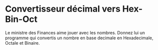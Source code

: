 # Convertisseur décimal vers Hex-Bin-Oct
Le ministre des Finances aime jouer avec les nombres. Donnez lui un programme qui convertis un nombre en base decimale en Hexadecimale, Octale et Binaire.